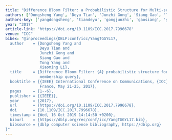 ```yaml
---
title: "Difference Bloom Filter: a Probabilistic Structure for Multi-set Membership Query"
authors: ['Dongsheng Yang', 'Deyu Tian', 'Junzhi Gong', 'Siang Gao', 'Tong Yang 0003', 'Xiaoming Li']
authors-key: ['yangdongsheng', 'tiandeyu', 'gongjunzhi', 'gaosiang', 'yangtong', 'lixiaoming']
year: "2017"
article-link: "https://doi.org/10.1109/ICC.2017.7996678"
venue: "ICC"
bibex: "@inproceedings{DBLP:conf/icc/YangTGGYL17,
  author    = {Dongsheng Yang and
               Deyu Tian and
               Junzhi Gong and
               Siang Gao and
               Tong Yang and
               Xiaoming Li},
  title     = {Difference Bloom Filter: {A} probabilistic structure for multi-set
               membership query},
  booktitle = {{IEEE} International Conference on Communications, {ICC} 2017, Paris,
               France, May 21-25, 2017},
  pages     = {1--6},
  publisher = {{IEEE}},
  year      = {2017},
  url       = {https://doi.org/10.1109/ICC.2017.7996678},
  doi       = {10.1109/ICC.2017.7996678},
  timestamp = {Wed, 16 Oct 2019 14:14:50 +0200},
  biburl    = {https://dblp.org/rec/conf/icc/YangTGGYL17.bib},
  bibsource = {dblp computer science bibliography, https://dblp.org}
}"
---
```

